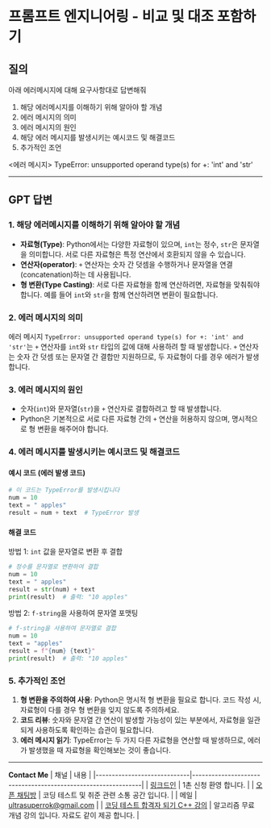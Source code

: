 
# 프롬프트 엔지니어링 - 비교 및 대조 포함하기

## 질의
아래 에러메시지에 대해 요구사항대로 답변해줘

1. 해당 에러메시지를 이해하기 위해 알아야 할 개념
2. 에러 메시지의 의미 
3. 에러 메시지의 원인
4. 해당 에러 메시지를 발생시키는 예시코드 및 해결코드
5. 추가적인 조언

<에러 메시지>
TypeError: unsupported operand type(s) for +: 'int' and 'str'

---

## GPT 답변

### 1. 해당 에러메시지를 이해하기 위해 알아야 할 개념

- **자료형(Type)**: Python에서는 다양한 자료형이 있으며, `int`는 정수, `str`은 문자열을 의미합니다. 서로 다른 자료형은 특정 연산에서 호환되지 않을 수 있습니다.
- **연산자(operator)**: `+` 연산자는 숫자 간 덧셈을 수행하거나 문자열을 연결(concatenation)하는 데 사용됩니다.
- **형 변환(Type Casting)**: 서로 다른 자료형을 함께 연산하려면, 자료형을 맞춰줘야 합니다. 예를 들어 `int`와 `str`을 함께 연산하려면 변환이 필요합니다.

### 2. 에러 메시지의 의미

에러 메시지 `TypeError: unsupported operand type(s) for +: 'int' and 'str'`는 `+` 연산자를 `int`와 `str` 타입의 값에 대해 사용하려 할 때 발생합니다. `+` 연산자는 숫자 간 덧셈 또는 문자열 간 결합만 지원하므로, 두 자료형이 다를 경우 에러가 발생합니다.

### 3. 에러 메시지의 원인

- 숫자(`int`)와 문자열(`str`)을 `+` 연산자로 결합하려고 할 때 발생합니다.
- Python은 기본적으로 서로 다른 자료형 간의 `+` 연산을 허용하지 않으며, 명시적으로 형 변환을 해주어야 합니다.

### 4. 에러 메시지를 발생시키는 예시코드 및 해결코드

#### 예시 코드 (에러 발생 코드)

```python
# 이 코드는 TypeError를 발생시킵니다
num = 10
text = " apples"
result = num + text  # TypeError 발생
```

#### 해결 코드

방법 1: `int` 값을 문자열로 변환 후 결합

```python
# 정수를 문자열로 변환하여 결합
num = 10
text = " apples"
result = str(num) + text
print(result)  # 출력: "10 apples"
```

방법 2: `f-string`을 사용하여 문자열 포맷팅

```python
# f-string을 사용하여 문자열로 결합
num = 10
text = "apples"
result = f"{num} {text}"
print(result)  # 출력: "10 apples"
```

### 5. 추가적인 조언

1. **형 변환을 주의하여 사용**: Python은 명시적 형 변환을 필요로 합니다. 코드 작성 시, 자료형이 다를 경우 형 변환을 잊지 않도록 주의하세요.
2. **코드 리뷰**: 숫자와 문자열 간 연산이 발생할 가능성이 있는 부분에서, 자료형을 일관되게 사용하도록 확인하는 습관이 필요합니다.
3. **에러 메시지 읽기**: TypeError는 두 가지 다른 자료형을 연산할 때 발생하므로, 에러가 발생했을 때 자료형을 확인해보는 것이 좋습니다.

---
**Contact Me**
| 채널                        | 내용                                                          |
|-----------------------------|--------------------------------------------------------------|
| [링크드인](https://www.linkedin.com/in/ultrasuperrok/)               |  1촌 신청 환영 합니다. |
| [오픈 채팅방](https://open.kakao.com/o/gX0WnTCf)             |  코딩 테스트 및 취준 관련 소통 공간 입니다. |
| 메일                   | ultrasuperrok@gmail.com  |
| [코딩 테스트 합격자 되기 C++ 강의](https://inf.run/H9yxm) |  알고리즘 무료 개념 강의 입니다. 자료도 같이 제공 합니다. |
